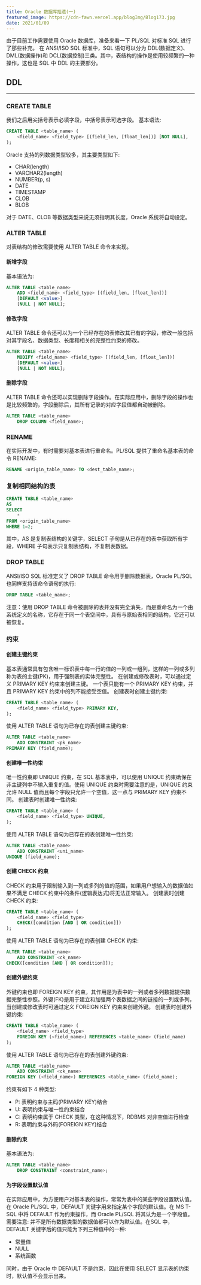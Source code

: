 ```yaml
---
title: Oracle 数据库拾遗(一)
featured_image: https://cdn-fawn.vercel.app/blogImg/Blog173.jpg
date: 2021/01/09
---
```


由于目前工作需要使用 Oracle 数据库，准备来看一下 PL/SQL 对标准 SQL 进行了那些补充。
在 ANSI/ISO SQL 标准中，SQL 语句可以分为 DDL(数据定义)、DML(数据操作)和 DCL(数据控制)三类。其中，表结构的操作是使用较频繁的一种操作，这也是 SQL 中 DDL 的主要部分。

## DDL
***  
### CREATE TABLE
我们之后用尖括号表示必填字段，中括号表示可选字段。
基本语法: 
``` sql
CREATE TABLE <table_name> (
    <field_name> <field_type> [(field_len, [float_len])] [NOT NULL],
);
```

Oracle 支持的列数据类型较多，其主要类型如下: 
- CHAR(length)
- VARCHAR2(length)
- NUMBER(p, s)
- DATE
- TIMESTAMP
- CLOB
- BLOB

对于 DATE、CLOB 等数据类型来说无须指明其长度，Oracle 系统将自动设定。

### ALTER TABLE
对表结构的修改需要使用 ALTER TABLE 命令来实现。

#### 新增字段
基本语法为: 
``` sql
ALTER TABLE <table_name> 
    ADD <field_name> <field_type> [(field_len, [float_len])] 
    [DEFAULT <value>] 
    [NULL | NOT NULL];
```

#### 修改字段
ALTER TABLE 命令还可以为一个已经存在的表修改其已有的字段，修改一般包括对其字段名、数据类型、长度和相关的完整性约束的修改。
``` sql
ALTER TABLE <table_name> 
    MODIFY <field_name> <field_type> [(field_len, [float_len])] 
    [DEFAULT <value>] 
    [NULL | NOT NULL];
```

#### 删除字段
ALTER TABLE 命令还可以实现删除字段操作。在实际应用中，删除字段的操作也是比较频繁的，字段删除后，其所有记录的对应字段值都自动被删除。
``` sql
ALTER TABLE <table_name>
    DROP COLUMN <field_name>;
```

### RENAME
在实际开发中，有时需要对基本表进行重命名。PL/SQL 提供了重命名基本表的命令 RENAME: 
``` sql
RENAME <origin_table_name> TO <dest_table_name>;
```

### 复制相同结构的表
``` sql
CREATE TABLE <table_name>
AS
SELECT 
    * 
FROM <origin_table_name> 
WHERE 1=2;
```

其中，AS 是复制表结构的关键字，SELECT 子句是从已存在的表中获取所有字段，WHERE 子句表示只复制表结构，不复制表数据。

### DROP TABLE
ANSI/ISO SQL 标准定义了 DROP TABLE 命令用于删除数据表，Oracle PL/SQL 也同样支持该命令语句的执行: 
``` sql
DROP TABLE <table_name>;
```

注意：使用 DROP TABLE 命令被删除的表并没有完全消失，而是重命名为一个由系统定义的名称，它存在于同一个表空间中，具有与原始表相同的结构，它还可以被恢复。

### 约束
#### 创建主键约束
基本表通常具有包含唯一标识表中每一行的值的一列或一组列，这样的一列或多列称为表的主键(PK)，用于强制表的实体完整性。
在创建或修改表时，可以通过定义 PRIMARY KEY 约束来创建主键。
一个表只能有一个 PRIMARY KEY 约束，并且 PRIMARY KEY 约束中的列不能接受空值。
创建表时创建主键约束: 
``` sql
CREATE TABLE <table_name> (
    <field_name> <field_type> PRIMARY KEY,
);
```

使用 ALTER TABLE 语句为已存在的表创建主键约束: 
``` sql
ALTER TABLE <table_name> 
    ADD CONSTRAINT <pk_name>
PRIMARY KEY (field_name);
```

#### 创建唯一性约束
唯一性约束即 UNIQUE 约束，在 SQL 基本表中，可以使用 UNIQUE 约束确保在非主键列中不输入重复的值。使用 UNIQUE 约束时需要注意的是，UNIQUE 约束允许 NULL 值而且每个字段只允许一个空值，这一点与 PRIMARY KEY 约束不同。
创建表时创建唯一性约束: 
``` sql
CREATE TABLE <table_name> (
    <field_name> <field_type> UNIQUE,
);
```

使用 ALTER TABLE 语句为已存在的表创建唯一性约束: 
``` sql
ALTER TABLE <table_name> 
    ADD CONSTRAINT <uni_name>
UNIQUE (field_name);
```

#### 创建 CHECK 约束
CHECK 约束用于限制输入到一列或多列的值的范围，如果用户想输入的数据值如果不满足 CHECK 约束中的条件(逻辑表达式)将无法正常输入。
创建表时创建 CHECK 约束: 
``` sql
CREATE TABLE <table_name> (
    <field_name> <field_type>
    CHECK([condition [AND | OR condition]])
);
```

使用 ALTER TABLE 语句为已存在的表创建 CHECK 约束: 
``` sql
ALTER TABLE <table_name> 
    ADD CONSTRAINT <ck_name>
CHECK([condition [AND | OR condition]]);
```

#### 创建外键约束
外键约束也即 FOREIGN KEY 约束，其作用是为表中的一列或者多列数据提供数据完整性参照。外键(FK)是用于建立和加强两个表数据之间的链接的一列或多列，当创建或修改表时可通过定义 FOREIGN KEY 约束来创建外键。
创建表时创建外键约束: 
``` sql
CREATE TABLE <table_name> (
    <field_name> <field_type>
    FOREIGN KEY (<field_name>) REFERENCES <table_name> (field_name)
);
```

使用 ALTER TABLE 语句为已存在的表创建外键约束: 
``` sql
ALTER TABLE <table_name> 
    ADD CONSTRAINT <ck_name>
FOREIGN KEY (<field_name>) REFERENCES <table_name> (field_name);
```

约束有如下 4 种类型: 
- P: 表明约束与主码(PRIMARY KEY)结合
- U: 表明约束与唯一性约束结合
- C: 表明约束属于 CHECK 类型，在这种情况下，RDBMS 对非空值进行检查
- R: 表明约束与外码(FOREIGN KEY)结合

#### 删除约束
基本语法为: 
``` sql
ALTER TABLE <table_name>
    DROP CONSTRAINT <constraint_name>;
```

#### 为字段设置默认值
在实际应用中，为方便用户对基本表的操作，常常为表中的某些字段设置默认值。在 Oracle PL/SQL 中，DEFAULT 关键字用来指定某个字段的默认值。在 MS T-SQL 中将 DEFAULT 作为约束操作，而 Oracle PL/SQL 将其认为是一个字段值。
需要注意: 并不是所有数据类型的数据值都可以作为默认值。在SQL 中，DEFAULT 关键字后的值只能为下列三种值中的一种: 
- 常量值
- NULL
- 系统函数

同时，由于 Oracle 中 DEFAULT 不是约束，因此在使用 SELECT 显示表的约束时，默认值不会显示出来。